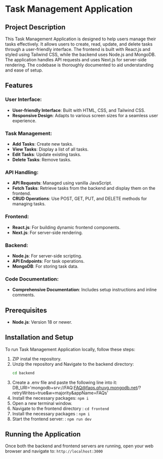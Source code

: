 
# Task Management Application

## Project Description

This Task Management Application is designed to help users manage their tasks effectively. It allows users to create, read, update, and delete tasks through a user-friendly interface. The frontend is built with React.js and styled using Tailwind CSS, while the backend uses Node.js and MongoDB. The application handles API requests and uses Next.js for server-side rendering. The codebase is thoroughly documented to aid understanding and ease of setup.

## Features

### User Interface:
- **User-friendly Interface**: Built with HTML, CSS, and Tailwind CSS.
- **Responsive Design**: Adapts to various screen sizes for a seamless user experience.

### Task Management:
- **Add Tasks**: Create new tasks.
- **View Tasks**: Display a list of all tasks.
- **Edit Tasks**: Update existing tasks.
- **Delete Tasks**: Remove tasks.

### API Handling:
- **API Requests**: Managed using vanilla JavaScript.
- **Fetch Tasks**: Retrieve tasks from the backend and display them on the frontend.
- **CRUD Operations**: Use POST, GET, PUT, and DELETE methods for managing tasks.

### Frontend:
- **React.js**: For building dynamic frontend components.
- **Next.js**: For server-side rendering.

### Backend:
- **Node.js**: For server-side scripting.
- **API Endpoints**: For task operations.
- **MongoDB**: For storing task data.

### Code Documentation:
- **Comprehensive Documentation**: Includes setup instructions and inline comments.

## Prerequisites
- **Node.js**: Version 18 or newer.

## Installation and Setup

To run  Task Management Application locally, follow these steps:

1. ZIP instal the repository.
2. Unzip the repository and Navigate to the backend directory:
   ```bash
   cd backend
3. Create a .env file and paste the following line into it: DB_URI='mongodb+srv://FAQ:FAQ@faqs.qhuvg.mongodb.net/?retryWrites=true&w=majority&appName=FAQs'
4. Install the necessary packages: `npm i`
5. Open a new terminal window.
5. Navigate to the frontend directory : `cd frontend`
6. Install the necessary packages : `npm i`
6. Start the frontend server: : `npm run dev`

## Running the Application
Once both the backend and frontend servers are running, open your web browser and navigate to: `http://localhost:3000`
